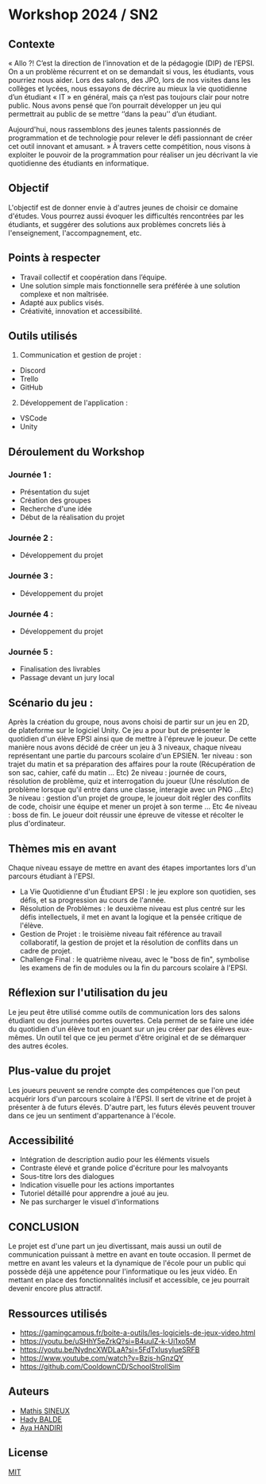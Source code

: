 # Workshop 2024 / SN2

## Contexte
« Allo ?! C’est la direction de l’innovation et de la pédagogie (DIP) de l’EPSI. On a un problème récurrent et on se demandait si vous, les étudiants, vous pourriez nous aider. Lors des salons, des JPO, lors de nos visites dans les collèges et lycées, nous essayons de décrire au mieux la vie quotidienne d’un étudiant « IT » en général, mais ça n’est pas toujours clair pour notre public. Nous avons pensé que l’on pourrait développer un jeu qui permettrait au public de se mettre ‘’dans la peau’’ d’un étudiant. 

Aujourd'hui, nous rassemblons des jeunes talents passionnés de programmation et de technologie pour relever le défi passionnant de créer cet outil innovant et amusant. »
À travers cette compétition, nous visons à exploiter le pouvoir de la programmation pour réaliser un jeu décrivant la vie quotidienne des étudiants en informatique.

## Objectif
L'objectif est de donner envie à d'autres jeunes de choisir ce domaine d'études. Vous pourrez aussi évoquer les difficultés rencontrées par les étudiants, et suggérer des solutions aux problèmes concrets liés à l'enseignement, l'accompagnement, etc.

## Points à respecter 
- Travail collectif et coopération dans l’équipe.
- Une solution simple mais fonctionnelle sera préférée à une solution complexe et non maîtrisée.
- Adapté aux publics visés.
- Créativité, innovation et accessibilité.

## Outils utilisés
1. Communication et gestion de projet :
- Discord
- Trello
- GitHub
2. Développement de l'application :
- VSCode
- Unity

## Déroulement du Workshop 
### Journée 1 :
- Présentation du sujet
- Création des groupes
- Recherche d'une idée
- Début de la réalisation du projet

### Journée 2 :
- Développement du projet

### Journée 3 :
- Développement du projet

### Journée 4 :
- Développement du projet

### Journée 5 :
- Finalisation des livrables
- Passage devant un jury local

## Scénario du jeu :
Après la création du groupe, nous avons choisi de partir sur un jeu en 2D, de plateforme sur le logiciel Unity. Ce jeu a pour but de présenter le quotidien d'un élève EPSI ainsi que de mettre à l'épreuve le joueur. 
De cette manière nous avons décidé de créer un jeu à 3 niveaux, chaque niveau représentant une partie du parcours scolaire d'un EPSIEN. 
1er niveau : son trajet du matin et sa préparation des affaires pour la route (Récupération de son sac, cahier, café du matin ... Etc)
2e niveau : journée de cours, résolution de problème, quiz et interrogation du joueur (Une résolution de problème lorsque qu'il entre dans une classe, interagie avec un PNG ...Etc)
3e niveau : gestion d'un projet de groupe, le joueur doit régler des conflits de code, choisir une équipe et mener un projet à son terme ... Etc
4e niveau : boss de fin. Le joueur doit réussir une épreuve de vitesse et récolter le plus d'ordinateur. 

## Thèmes mis en avant
Chaque niveau essaye de mettre en avant des étapes importantes lors d'un parcours étudiant à l'EPSI.
- La Vie Quotidienne d'un Étudiant EPSI : le jeu explore son quotidien, ses défis, et sa progression au cours de l'année.
- Résolution de Problèmes : le deuxième niveau est plus centré sur les défis intellectuels, il met en avant la logique et la pensée critique de l'élève.
- Gestion de Projet : le troisième niveau fait référence au travail collaboratif, la gestion de projet et la résolution de conflits dans un cadre de projet. 
- Challenge Final : le quatrième niveau, avec le "boss de fin", symbolise les examens de fin de modules ou la fin du parcours scolaire à l'EPSI.

## Réflexion sur l'utilisation du jeu 
Le jeu peut être utilisé comme outils de communication lors des salons étudiant ou des journées portes ouvertes. Cela permet de se faire une idée du quotidien d'un élève tout en jouant sur un jeu créer par des élèves eux-mêmes. Un outil tel que ce jeu permet d'être original et de se démarquer des autres écoles.

## Plus-value du projet
Les joueurs peuvent se rendre compte des compétences que l'on peut acquérir lors d'un parcours scolaire à l'EPSI. Il sert de vitrine et de projet à présenter à de futurs élevés. 
D'autre part, les futurs élevés peuvent trouver dans ce jeu un sentiment d'appartenance à l'école. 

## Accessibilité
- Intégration de description audio pour les éléments visuels
- Contraste élevé et grande police d'écriture pour les malvoyants
- Sous-titre lors des dialogues
- Indication visuelle pour les actions importantes
- Tutoriel détaillé pour apprendre a joué au jeu.
- Ne pas surcharger le visuel d'informations

## CONCLUSION 
Le projet est d'une part un jeu divertissant, mais aussi un outil de communication puissant à mettre en avant en toute occasion. Il permet de mettre en avant les valeurs et la dynamique de l'école pour un public qui possède déjà une appétence pour l'informatique ou les jeux vidéo. En mettant en place des fonctionnalités inclusif et accessible, ce jeu pourrait devenir encore plus attractif. 

## Ressources utilisés 
- https://gamingcampus.fr/boite-a-outils/les-logiciels-de-jeux-video.html
- https://youtu.be/uSHhY5eZrkQ?si=B4uuIZ-k-Ui1xo5M
- https://youtu.be/NydncXWDLaA?si=5FdTxIusyIueSRFB
- https://www.youtube.com/watch?v=Bzis-hGnzQY
- https://github.com/CooldownCD/SchoolStrollSim

## Auteurs
- [Mathis SINEUX](https://github.com/MathissGit)
- [Hady BALDE](https://github.com/mugenbankai)
- [Aya HANDIRI](https://github.com/ayahandiri)

## License
[MIT](https://choosealicense.com/licenses/mit/)

